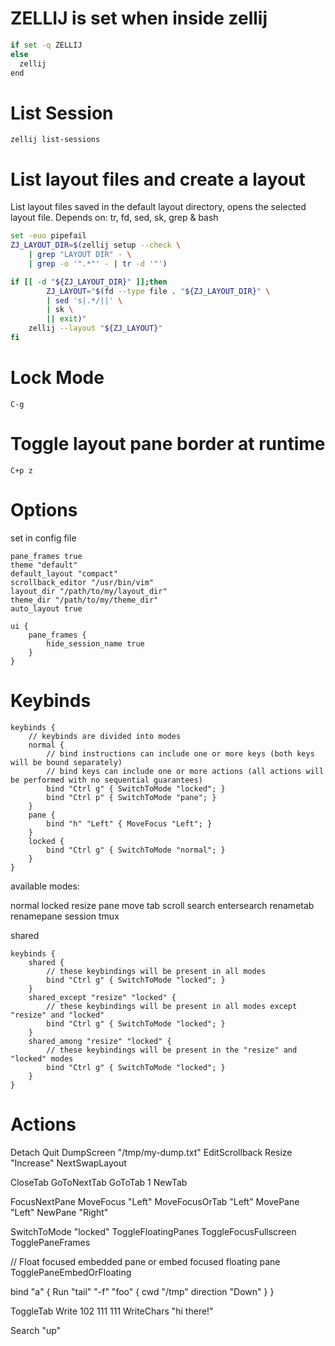 
# ZELLIJ is set when inside zellij

```bash
if set -q ZELLIJ
else
  zellij
end
```

# List Session

`zellij list-sessions`


# List layout files and create a layout

List layout files saved in the default layout directory, opens the selected layout file. Depends on: tr, fd, sed, sk, grep & bash

```bash
set -euo pipefail
ZJ_LAYOUT_DIR=$(zellij setup --check \
    | grep "LAYOUT DIR" - \
    | grep -o '".*"' - | tr -d '"')

if [[ -d "${ZJ_LAYOUT_DIR}" ]];then
        ZJ_LAYOUT="$(fd --type file . "${ZJ_LAYOUT_DIR}" \
        | sed 's|.*/||' \
        | sk \
        || exit)"
    zellij --layout "${ZJ_LAYOUT}"
fi
```

# Lock Mode

`C-g`

# Toggle layout pane border at runtime

`C+p z`

# Options

set in config file

```kdl
pane_frames true
theme "default"
default_layout "compact"
scrollback_editor "/usr/bin/vim"
layout_dir "/path/to/my/layout_dir"
theme_dir "/path/to/my/theme_dir"
auto_layout true

ui {
    pane_frames {
        hide_session_name true
    }
}
```

# Keybinds

```kdl
keybinds {
    // keybinds are divided into modes
    normal {
        // bind instructions can include one or more keys (both keys will be bound separately)
        // bind keys can include one or more actions (all actions will be performed with no sequential guarantees)
        bind "Ctrl g" { SwitchToMode "locked"; }
        bind "Ctrl p" { SwitchToMode "pane"; }
    }
    pane {
        bind "h" "Left" { MoveFocus "Left"; }
    }
    locked {
        bind "Ctrl g" { SwitchToMode "normal"; }
    }
}
```

available modes:

normal
locked
resize
pane
move
tab
scroll
search
entersearch
renametab
renamepane
session
tmux

shared

```kdl
keybinds {
    shared {
        // these keybindings will be present in all modes
        bind "Ctrl g" { SwitchToMode "locked"; }
    }
    shared_except "resize" "locked" {
        // these keybindings will be present in all modes except "resize" and "locked"
        bind "Ctrl g" { SwitchToMode "locked"; }
    }
    shared_among "resize" "locked" {
        // these keybindings will be present in the "resize" and "locked" modes
        bind "Ctrl g" { SwitchToMode "locked"; }
    }
}
```

# Actions

Detach
Quit
DumpScreen "/tmp/my-dump.txt"
EditScrollback
Resize "Increase"
NextSwapLayout

CloseTab
GoToNextTab
GoToTab 1
NewTab

FocusNextPane
MoveFocus "Left"
MoveFocusOrTab "Left"
MovePane "Left"
NewPane "Right"

SwitchToMode "locked"
ToggleFloatingPanes
ToggleFocusFullscreen
TogglePaneFrames

// Float focused embedded pane or embed focused floating pane
TogglePaneEmbedOrFloating

bind "a" {
    Run "tail" "-f" "foo" {
        cwd "/tmp"
        direction "Down"
    }
}

ToggleTab
Write 102 111 111
WriteChars "hi there!"

Search "up"

